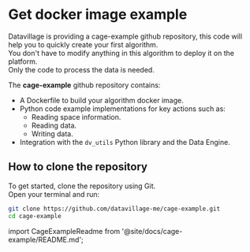 # Get docker image example

Datavillage is providing a cage-example github repository, this code will help you to quickly create your first algorithm.  
You don't have to modify anything in this algorithm to deploy it on the platform.  
Only the code to process the data is needed.

The **cage-example** github repository contains:

- A Dockerfile to build your algorithm docker image.
- Python code example implementations for key actions such as:
  - Reading space information.
  - Reading data.
  - Writing data.
- Integration with the `dv_utils` Python library and the Data Engine.

## How to clone the repository

To get started, clone the repository using Git.  
Open your terminal and run:

```bash
git clone https://github.com/datavillage-me/cage-example.git
cd cage-example
```

import CageExampleReadme from '@site/docs/cage-example/README.md';

<CageExampleReadme />
